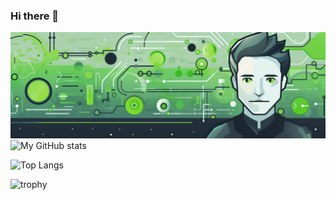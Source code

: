 ### Hi there 👋

<!--
**mquhuy/mquhuy** is a ✨ _special_ ✨ repository because its `README.md` (this file) appears on your GitHub profile.

Here are some ideas to get you started:

- 🔭 I’m currently working on ...
- 🌱 I’m currently learning ...
- 👯 I’m looking to collaborate on ...
- 🤔 I’m looking for help with ...
- 💬 Ask me about ...
- 📫 How to reach me: ...
- 😄 Pronouns: ...
- ⚡ Fun fact: ...
-->
[![MasterHead](./assets/banner.png)](https://github.com/mquhuy)
![My GitHub stats](https://github-readme-stats.vercel.app/api?username=mquhuy&show_icons=true)

![Top Langs](https://github-readme-stats.vercel.app/api/top-langs/?username=mquhuy)

![trophy](https://github-profile-trophy.vercel.app/?username=mquhuy)
